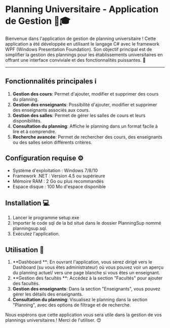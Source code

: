 # Planning Universitaire - Application de Gestion 📅🎓

Bienvenue dans l'application de gestion de planning universitaire ! Cette application a été développée en utilisant le langage C# avec le framework WPF (Windows Presentation Foundation). Son objectif principal est de simplifier la gestion des plannings pour les établissements universitaires en offrant une interface conviviale et des fonctionnalités puissantes. 🚀

---

## Fonctionnalités principales ℹ️

1. **Gestion des cours**: Permet d'ajouter, modifier et supprimer des cours du planning.
2. **Gestion des enseignants**: Possibilité d'ajouter, modifier et supprimer des enseignants associés aux cours.
3. **Gestion des salles**: Permet de gérer les salles de cours et leurs disponibilités.
4. **Consultation du planning**: Affiche le planning dans un format facile à lire et à comprendre.
5. **Recherche avancée**: Permet de rechercher des cours, des enseignants ou des salles selon différents critères.

## Configuration requise ⚙️

- Système d'exploitation : Windows 7/8/10
- Framework .NET : Version 4.5 ou supérieure
- Mémoire RAM : 2 Go ou plus recommandés
- Espace disque : 100 Mo d'espace disponible

## Installation 💻

1. Lancer le programme setup.exe
2. Importer le code sql de la bd situé dans le dossier PlanningSup nommé planningsup.sql.
3. Exécutez l'application.

## Utilisation 📝

1. **Dashboard **: En ouvrant l'application, vous serez dirigé vers le Dashboard (su vous êtes administrateur) où vous pouvez voir un aperçu du planning actuel/ vers une page blanche si vous êtes un enseignant.
2. **Gestion des facultés **: Accédez à la section "Facultés" pour ajouter des facultés.
3. **Gestion des enseignants**: Dans la section "Enseignants", vous pouvez gérer les détails des enseignants.
5. **Consultation du planning**: Visualisez le planning dans la section "Planning", avec des options de filtrage et de recherche.

Nous espérons que cette application vous sera utile dans la gestion de vos plannings universitaires ! Merci de l'utiliser. 😊
